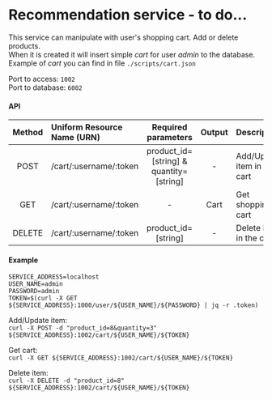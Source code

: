 # Recommendation service - to do...

This service can manipulate with user's shopping cart. Add or delete products.  
When it is created it will insert simple *cart* for user *admin* to the database.
Example of *cart* you can find in file `./scripts/cart.json`

Port to access: `1002`  
Port to database: `6002`

#### API
| Method | Uniform Resource Name (URN) | Required  parameters | Output | Description |
|:------:|:-----------------------------|:-------------------------------------:|:--------------------:|:--------------------------------------------------|
| POST | /cart/:username/:token | product_id=[string] & quantity=[string] | - | Add/Update item in the cart |
| GET | /cart/:username/:token | - | Cart | Get shopping cart |
| DELETE | /cart/:username/:token | product_id=[string] | - | Delete item in the cart |

#### Example
```
SERVICE_ADDRESS=localhost
USER_NAME=admin
PASSWORD=admin
TOKEN=$(curl -X GET ${SERVICE_ADDRESS}:1000/user/${USER_NAME}/${PASSWORD} | jq -r .token)
```

Add/Update item:  
`curl -X POST -d "product_id=8&quantity=3" ${SERVICE_ADDRESS}:1002/cart/${USER_NAME}/${TOKEN}`

Get cart:  
`curl -X GET ${SERVICE_ADDRESS}:1002/cart/${USER_NAME}/${TOKEN}`

Delete item:  
`curl -X DELETE -d "product_id=8" ${SERVICE_ADDRESS}:1002/cart/${USER_NAME}/${TOKEN}`